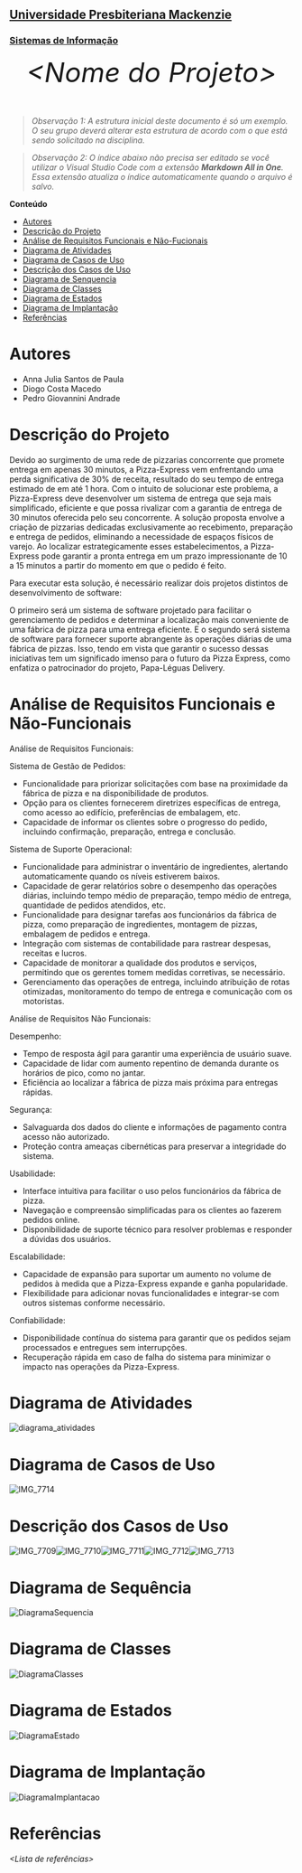 <h2><a href= "https://www.mackenzie.br">Universidade Presbiteriana Mackenzie</a></h2>
<h3><a href= "https://www.mackenzie.br/graduacao/sao-paulo-higienopolis/sistemas-de-informacao">Sistemas de Informação</a></h3>


<font size="+12"><center>
*&lt;Nome do Projeto&gt;*
</center></font>

>*Observação 1: A estrutura inicial deste documento é só um exemplo. O seu grupo deverá alterar esta estrutura de acordo com o que está sendo solicitado na disciplina.*

>*Observação 2: O índice abaixo não precisa ser editado se você utilizar o Visual Studio Code com a extensão **Markdown All in One**. Essa extensão atualiza o índice automaticamente quando o arquivo é salvo.*

**Conteúdo**

- [Autores](#nome-alunos)
- [Descrição do Projeto](#introdução-do-projeto)
- [Análise de Requisitos Funcionais e Não-Fucionais](#descrição-dos-requisitos)
- [Diagrama de Atividades](#diagrama-de-atividades) 
- [Diagrama de Casos de Uso](#diagrama-de-comportamento-atores)
- [Descrição dos Casos de Uso](#descrição-das-funcões)
- [Diagrama de Senquencia](#diagrama-de-ordem-interações)
- [Diagrama de Classes](#diagrama-orientado-objetos)
- [Diagrama de Estados](#diagrama-estrutura-componente)
- [Diagrama de Implantação](#diagrama-de-hardware-software)
- [Referências](#referências)


# Autores

* Anna Julia Santos de Paula
* Diogo Costa Macedo
* Pedro Giovannini Andrade

# Descrição do Projeto
Devido ao surgimento de uma rede de pizzarias concorrente que promete entrega em apenas 30 minutos, a Pizza-Express vem enfrentando uma perda significativa de 30% de receita, resultado do seu tempo de entrega estimado de em até 1 hora. Com o intuito de solucionar este problema, a Pizza-Express deve desenvolver   um sistema de entrega que seja mais simplificado, eficiente e que possa rivalizar com a garantia de entrega de 30 minutos oferecida pelo seu concorrente.   A solução proposta envolve a criação de pizzarias dedicadas exclusivamente ao recebimento, preparação e entrega de pedidos, eliminando a necessidade de espaços físicos de varejo. Ao localizar estrategicamente esses estabelecimentos, a Pizza-Express pode garantir a pronta entrega em um prazo impressionante de 10 a 15 minutos a partir do momento em que o pedido é feito.

Para executar esta solução, é necessário realizar dois projetos distintos de desenvolvimento de software:

O primeiro será um sistema de software projetado para facilitar o gerenciamento de pedidos e determinar a localização mais conveniente de uma fábrica de pizza para uma entrega eficiente. E o segundo será sistema de software para fornecer suporte abrangente às operações diárias de uma fábrica de pizzas. Isso, tendo em vista que garantir o sucesso dessas iniciativas tem um significado imenso para o futuro da Pizza Express, como enfatiza o patrocinador do projeto, Papa-Léguas Delivery. 

# Análise de Requisitos Funcionais e Não-Funcionais
Análise de Requisitos  Funcionais:

Sistema de Gestão de Pedidos:
   - Funcionalidade para priorizar solicitações com base na proximidade da fábrica de pizza e na disponibilidade de produtos.
   - Opção para os clientes fornecerem diretrizes específicas de entrega, como acesso ao edifício, preferências de embalagem, etc.
   - Capacidade de informar os clientes sobre o progresso do pedido, incluindo confirmação, preparação, entrega e conclusão.

Sistema de Suporte Operacional:
   - Funcionalidade para administrar o inventário de ingredientes, alertando automaticamente quando os níveis estiverem baixos.
   - Capacidade de gerar relatórios sobre o desempenho das operações diárias, incluindo tempo médio de preparação, tempo médio de entrega, quantidade de pedidos atendidos, etc.
   - Funcionalidade para designar tarefas aos funcionários da fábrica de pizza, como preparação de ingredientes, montagem de pizzas, embalagem de pedidos e entrega.
   - Integração com sistemas de contabilidade para rastrear despesas, receitas e lucros.
   - Capacidade de monitorar a qualidade dos produtos e serviços, permitindo que os gerentes tomem medidas corretivas, se necessário.
   - Gerenciamento das operações de entrega, incluindo atribuição de rotas otimizadas, monitoramento do tempo de entrega e comunicação com os motoristas.

Análise de Requisitos Não Funcionais:

Desempenho:
   - Tempo de resposta ágil para garantir uma experiência de usuário suave.
   - Capacidade de lidar com aumento repentino de demanda durante os horários de pico, como no jantar.
   - Eficiência ao localizar a fábrica de pizza mais próxima para entregas rápidas.

Segurança:
   - Salvaguarda dos dados do cliente e informações de pagamento contra acesso não autorizado.
   - Proteção contra ameaças cibernéticas para preservar a integridade do sistema.

Usabilidade:
   - Interface intuitiva para facilitar o uso pelos funcionários da fábrica de pizza.
   - Navegação e compreensão simplificadas para os clientes ao fazerem pedidos online.
   - Disponibilidade de suporte técnico para resolver problemas e responder a dúvidas dos usuários.

Escalabilidade:
   - Capacidade de expansão para suportar um aumento no volume de pedidos à medida que a Pizza-Express expande e ganha popularidade.
   - Flexibilidade para adicionar novas funcionalidades e integrar-se com outros sistemas conforme necessário.

Confiabilidade:
   - Disponibilidade contínua do sistema para garantir que os pedidos sejam processados e entregues sem interrupções.
   - Recuperação rápida em caso de falha do sistema para minimizar o impacto nas operações da Pizza-Express.
# Diagrama de Atividades
![diagrama_atividades](https://github.com/TylenDPA/UML-Classroom-FCI/assets/162384475/ef6eb51c-33e2-425b-8de2-773399e27485)

# Diagrama de Casos de Uso
![IMG_7714](https://github.com/TylenDPA/UML-Classroom-FCI/assets/162384475/b37847ee-3cc0-435c-ae84-35e1f2c4b3dc)




# Descrição dos Casos de Uso
![IMG_7709](https://github.com/TylenDPA/UML-Classroom-FCI/assets/162384475/1088681c-3ff6-49f4-bdf3-e8876f071fdc)![IMG_7710](https://github.com/TylenDPA/UML-Classroom-FCI/assets/162384475/b947ad8a-f3da-49ac-9608-c65e1ed319e4)![IMG_7711](https://github.com/TylenDPA/UML-Classroom-FCI/assets/162384475/b9f78d88-75a5-49c9-9a08-2f386fdc849d)![IMG_7712](https://github.com/TylenDPA/UML-Classroom-FCI/assets/162384475/fd01b5fc-0576-4cee-af16-45352ce7d438)![IMG_7713](https://github.com/TylenDPA/UML-Classroom-FCI/assets/162384475/9c1a5175-8149-4a6f-9e95-0aa9bcc6621a)







# Diagrama de Sequência

![DiagramaSequencia](https://github.com/TylenDPA/UML-Classroom-FCI/assets/162384475/b5b04556-064e-45e3-b84a-997660fe0231)


# Diagrama de Classes

![DiagramaClasses](https://github.com/TylenDPA/UML-Classroom-FCI/assets/162384475/575323ba-aa53-44ce-8d81-c34f178bedac)


# Diagrama de Estados
![DiagramaEstado](https://github.com/TylenDPA/UML-Classroom-FCI/assets/162384475/b0e6672d-6b8e-48bf-8719-5d4d3f2b5d06)


# Diagrama de Implantação

![DiagramaImplantacao](https://github.com/TylenDPA/UML-Classroom-FCI/assets/162384475/602ae3ff-aa6a-45e3-b656-ee1350f503d9)


# Referências

*&lt;Lista de referências&gt;*
